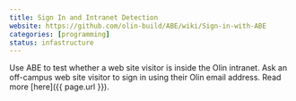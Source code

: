 ```yaml
---
title: Sign In and Intranet Detection
website: https://github.com/olin-build/ABE/wiki/Sign-in-with-ABE
categories: [programming]
status: infastructure
---
```


Use ABE to test whether a web site visitor is inside the Olin intranet.
Ask an off-campus web site visitor to sign in using their Olin email address.
Read more [here]({{ page.url }}).

